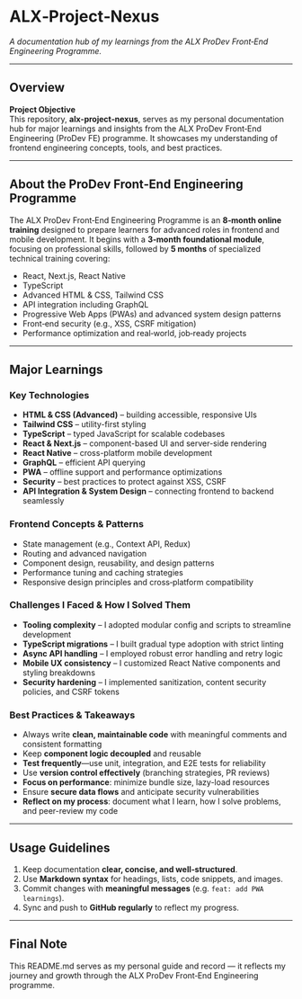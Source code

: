 # ALX‑Project‑Nexus

_A documentation hub of my learnings from the ALX ProDev Front‑End Engineering Programme._

---

##  Overview

**Project Objective**  
This repository, **alx‑project‑nexus**, serves as my personal documentation hub for major learnings and insights from the ALX ProDev Front‑End Engineering (ProDev FE) programme. It showcases my understanding of frontend engineering concepts, tools, and best practices.

---

##  About the ProDev Front‑End Engineering Programme

The ALX ProDev Front‑End Engineering Programme is an **8‑month online training** designed to prepare learners for advanced roles in frontend and mobile development. It begins with a **3‑month foundational module**, focusing on professional skills, followed by **5 months** of specialized technical training covering:

- React, Next.js, React Native  
- TypeScript  
- Advanced HTML & CSS, Tailwind CSS  
- API integration including GraphQL  
- Progressive Web Apps (PWAs) and advanced system design patterns  
- Front‑end security (e.g., XSS, CSRF mitigation)  
- Performance optimization and real‑world, job‑ready projects

---

##  Major Learnings

###  Key Technologies
- **HTML & CSS (Advanced)** – building accessible, responsive UIs
- **Tailwind CSS** – utility-first styling
- **TypeScript** – typed JavaScript for scalable codebases
- **React & Next.js** – component-based UI and server-side rendering
- **React Native** – cross-platform mobile development
- **GraphQL** – efficient API querying
- **PWA** – offline support and performance optimizations
- **Security** – best practices to protect against XSS, CSRF
- **API Integration & System Design** – connecting frontend to backend seamlessly

###  Frontend Concepts & Patterns
- State management (e.g., Context API, Redux)
- Routing and advanced navigation
- Component design, reusability, and design patterns
- Performance tuning and caching strategies
- Responsive design principles and cross‑platform compatibility

###  Challenges I Faced & How I Solved Them
- **Tooling complexity** – I adopted modular config and scripts to streamline development
- **TypeScript migrations** – I built gradual type adoption with strict linting
- **Async API handling** – I employed robust error handling and retry logic
- **Mobile UX consistency** – I customized React Native components and styling breakdowns
- **Security hardening** – I implemented sanitization, content security policies, and CSRF tokens

###  Best Practices & Takeaways
- Always write **clean, maintainable code** with meaningful comments and consistent formatting
- Keep **component logic decoupled** and reusable
- **Test frequently**—use unit, integration, and E2E tests for reliability
- Use **version control effectively** (branching strategies, PR reviews)
- **Focus on performance**: minimize bundle size, lazy-load resources
- Ensure **secure data flows** and anticipate security vulnerabilities
- **Reflect on my process**: document what I learn, how I solve problems, and peer-review my code

---

##  Usage Guidelines

1. Keep documentation **clear, concise, and well‑structured**.
2. Use **Markdown syntax** for headings, lists, code snippets, and images.
3. Commit changes with **meaningful messages** (e.g. `feat: add PWA learnings`).
4. Sync and push to **GitHub regularly** to reflect my progress.

---

##  Final Note

This README.md serves as my personal guide and record — it reflects my journey and growth through the ALX ProDev Front‑End Engineering programme.  


